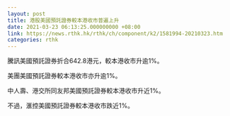 ```yaml
---
layout: post
title: 港股美國預託證券較本港收市普遍上升
date: 2021-03-23 06:13:25.000000000 +08:00
link: https://news.rthk.hk/rthk/ch/component/k2/1581994-20210323.htm
categories: rthk
---
```


騰訊美國預託證券折合642.8港元，較本港收市升逾1%。

美團美國預託證券較本港收市亦升逾1%。

中人壽、港交所同友邦美國預託證券較本港收市升近1%。

不過，滙控美國預託證券較本港收市跌近1%。
